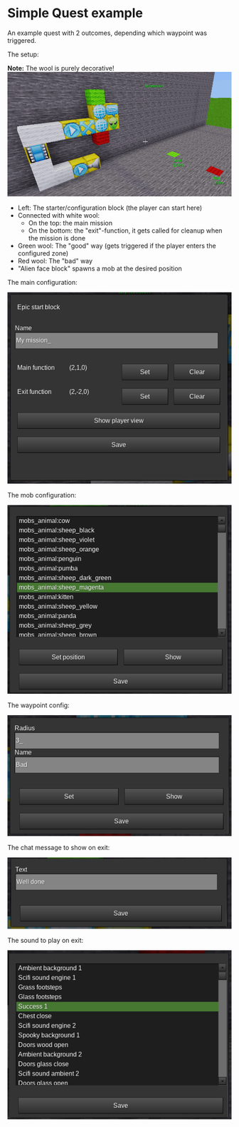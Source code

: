 
# Simple Quest example

An example quest with 2 outcomes, depending which waypoint was triggered.


The setup:

 **Note:** The wool is purely decorative!
<img src="./pics/simple_mission.png"/>

* Left: The starter/configuration block (the player can start here)
* Connected with white wool:
  * On the top: the main mission
  * On the bottom: the "exit"-function, it gets called for cleanup when the mission is done
* Green wool: The "good" way (gets triggered if the player enters the configured zone)
* Red wool: The "bad" way
* "Alien face block" spawns a mob at the desired position

The main configuration:

<img src="./pics/simple_mission_config.png"/>

The mob configuration:

<img src="./pics/simple_mission_mob.png"/>

The waypoint config:

<img src="./pics/simple_mission_waypoint.png"/>

The chat message to show on exit:

<img src="./pics/simple_mission_chat.png"/>

The sound to play on exit:

<img src="./pics/simple_mission_sound.png"/>
